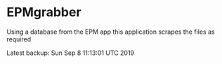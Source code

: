 # EPMgrabber
Using a database from the EPM app this application scrapes the files as required


Latest backup: Sun Sep 8 11:13:01 UTC 2019
